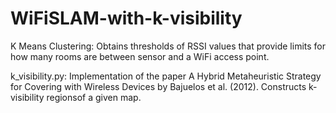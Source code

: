 # WiFiSLAM-with-k-visibility
K Means Clustering: Obtains thresholds of RSSI values that provide limits for how many rooms are between sensor and a WiFi access point. 

k_visibility.py: Implementation of the paper A Hybrid Metaheuristic Strategy for Covering with Wireless Devices by Bajuelos et al. (2012). Constructs k-visibility regionsof a given map.
